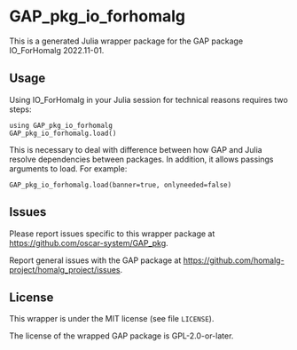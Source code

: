 # GAP_pkg_io_forhomalg

This is a generated Julia wrapper package for the GAP package IO_ForHomalg 2022.11-01.

## Usage

Using IO_ForHomalg in your Julia session for technical reasons requires two steps:

    using GAP_pkg_io_forhomalg
    GAP_pkg_io_forhomalg.load()

This is necessary to deal with difference between how GAP and Julia
resolve dependencies between packages. In addition, it allows passings
arguments to load. For example:

    GAP_pkg_io_forhomalg.load(banner=true, onlyneeded=false)

## Issues

Please report issues specific to this wrapper package at <https://github.com/oscar-system/GAP_pkg>.

Report general issues with the GAP package at <https://github.com/homalg-project/homalg_project/issues>.

## License

This wrapper is under the MIT license (see file `LICENSE`).

The license of the wrapped GAP package is GPL-2.0-or-later.
